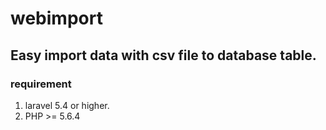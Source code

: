 # webimport
## Easy import data with csv file to database table.

### requirement
1. laravel 5.4 or higher.
2. PHP >= 5.6.4


